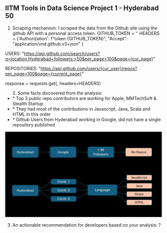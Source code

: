 ## IITM Tools in Data Science Project 1 - Hyderabad 50

1. Scraping mechanism: I scraped the data from the Github site using the github API with a personal access token.
          GITHUB_TOKEN =  '<personal-token>'
          HEADERS = {'Authorization': f"token {GITHUB_TOKEN}",
                     "Accept": "application/vnd.github.v3+json"
          }
   
USERS: "https://api.github.com/search/users?q=location:Hyderabad+followers:>50&per_page=100&page={cur_page}"

REPOSITORIES: "https://api.github.com/users/{cur_user}/repos?per_page=100&page={current_page}"

response = requests.get(<above-url>, headers=HEADERS)

   <p align="left">
<ul>
2.  Some facts discovered from the analysis:
          <li>    * Top 3 public repo contributors are working for Apple, MMTechSoft & Stealth Startup
</li>
          <li>    * They had most of the contributions in Javascript, Java, Scala and HTML in this order
</li>
          <li>    * Github Users from Hyderabad working in Google, did not have a single repository published

</li>
</ul>
</p>
      
![Logo](Project-1-Findings.jpg)
      
3. An actionable recommendation for developers based on your analysis: ?



